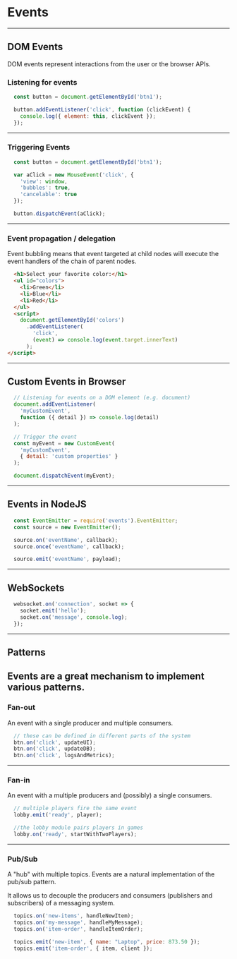 # Events
---

## DOM Events

DOM events represent interactions from the user or the browser APIs.

### Listening for events
```javascript
  const button = document.getElementById('btn1');

  button.addEventListener('click', function (clickEvent) {
    console.log({ element: this, clickEvent });
  });
```
---

### Triggering Events
```javascript
  const button = document.getElementById('btn1');

  var aClick = new MouseEvent('click', {
    'view': window,
    'bubbles': true,
    'cancelable': true
  });

  button.dispatchEvent(aClick);
```
---

### Event propagation / delegation

Event bubbling means that event targeted at child nodes
will execute the event handlers of the chain of parent nodes.

```html
  <h1>Select your favorite color:</h1>
  <ul id="colors">
    <li>Green</li>
    <li>Blue</li>
    <li>Red</li>
  </ul>
  <script>
    document.getElementById('colors')
      .addEventListener(
        'click',
        (event) => console.log(event.target.innerText)
      );
</script>
```
---

## Custom Events in Browser

```javascript
  // Listening for events on a DOM element (e.g. document)
  document.addEventListener(
    'myCustomEvent',
    function ({ detail }) => console.log(detail)
  );

  // Trigger the event
  const myEvent = new CustomEvent(
    'myCustomEvent',
    { detail: 'custom properties' }
  );

  document.dispatchEvent(myEvent);
```
---

## Events in NodeJS

```javascript
  const EventEmitter = require('events').EventEmitter;
  const source = new EventEmitter();

  source.on('eventName', callback);
  source.once('eventName', callback);

  source.emit('eventName', payload);
```
---

## WebSockets

```javascript
  websocket.on('connection', socket => {
    socket.emit('hello');
    socket.on('message', console.log);
  });
```
---

## Patterns

Events are a great mechanism to implement various patterns.
---

### Fan-out
An event with a single producer and multiple consumers.
```javascript
  // these can be defined in different parts of the system
  btn.on('click', updateUI);
  btn.on('click', updateDB);
  btn.on('click', logsAndMetrics);
```
---

### Fan-in
An event with a multiple producers and (possibly) a single consumers.
```javascript
  // multiple players fire the same event
  lobby.emit('ready', player);

  //the lobby module pairs players in games
  lobby.on('ready', startWithTwoPlayers);
```
---

### Pub/Sub
A "hub" with multiple topics. Events are a natural implementation of the pub/sub pattern.

It allows us to decouple the producers and consumers (publishers and subscribers) of a messaging system.

```javascript
  topics.on('new-items', handleNewItem);
  topics.on('my-message', handleMyMessage);
  topics.on('item-order', handleItemOrder);

  topics.emit('new-item', { name: "Laptop", price: 873.50 });
  topics.emit('item-order', { item, client });
```
